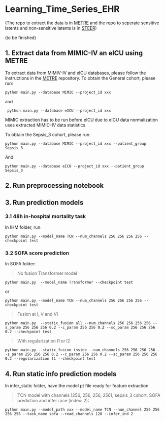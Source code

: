 # Learning_Time_Series_EHR

(The repo to extract the data is in [METRE](https://github.com/weiliao97/METRE) and the repo to seperate sensitive latents and non-sensitive latents is in [STEER](https://github.com/weiliao97/TIMESPAN))

(to be finished)

## 1. Extract data from MIMIC-IV an eICU using METRE 
To extract data from MIMIV-IV and eICU databases, please follow the instructions in the [METRE](https://github.com/weiliao97/METRE) repository. To obtain the General cohort, please run:

    python main.py --database MIMIC --project_id xxx
   
  and 
  
     python main.py --database eICU --project_id xxx

MIMIC extraction has to be run before eICU due to eICU data normalization uses extracted MIMIC-IV data statistics. 

To obtain the Sepsis_3 cohort, please run:

    python main.py --database MIMIC --project_id xxx --patient_group Sepsis_3

And 

    python main.py --database eICU --project_id xxx --patient_group Sepsis_3


## 2. Run preprocessing notebook 
## 3. Run prediction models 
### 3.1 48h in-hospital mortality task
In IHM folder, run

    python main.py --model_name TCN --num_channels 256 256 256 256 --checkpoint test 
### 3.2 SOFA score prediction 
In SOFA folder: 
> No fusion Transformer model

    python main.py  --model_name Transformer --checkpoint test

or 

    python main.py --model_name TCN --num_channels 256 256 256 256 --checkpoint test 
> Fusion at I, V and VI 

    python main.py  --static_fusion all --num_channels 256 256 256 256 --s_param 256 256 256 0.2 --c_param 256 256 0.2 --sc_param 256 256 256 0.2 --checkpoint test
> With regularization l1 or l2 

    python main.py --static_fusion inside --num_channels 256 256 256 256 --s_param 256 256 256 0.2 --c_param 256 256 0.2 --sc_param 256 256 256 0.2 --regularization l1 --checkpoint test 
   
## 4. Run static info prediction models
In infer_static folder, have the model pt file ready for feature extraction.
> TCN model with channels [256, 256, 256, 256], sepsis_3 cohort, SOFA prediction and infer race (index: 2):

    python main.py --model_path xxx --model_name TCN --num_channel 256 256 256 256 --task_name sofa --read_channels 128 --infer_ind 2


